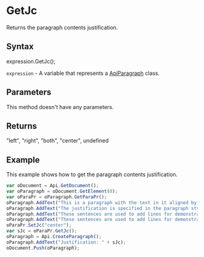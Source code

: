 # GetJc

Returns the paragraph contents justification.

## Syntax

expression.GetJc();

`expression` - A variable that represents a [ApiParagraph](../ApiParagraph.md) class.

## Parameters

This method doesn't have any parameters.

## Returns

"left", "right", "both", "center", undefined

## Example

This example shows how to get the paragraph contents justification.

```javascript
var oDocument = Api.GetDocument();
var oParagraph = oDocument.GetElement(0);
var oParaPr = oParagraph.GetParaPr();
oParagraph.AddText("This is a paragraph with the text in it aligned by the center. ");
oParagraph.AddText("The justification is specified in the paragraph style. ");
oParagraph.AddText("These sentences are used to add lines for demonstrative purposes. ");
oParagraph.AddText("These sentences are used to add lines for demonstrative purposes.");
oParaPr.SetJc("center");
var sJc = oParaPr.GetJc();
oParagraph = Api.CreateParagraph();
oParagraph.AddText("Justification: " + sJc);
oDocument.Push(oParagraph);
```
